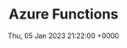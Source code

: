 ---
title: Azure Functions
description: Azure Functions is an event driven, compute-on-demand experience that extends the existing Azure application platform with capabilities to implement code triggered by events occurring in Azure or third party service as well as on-premises systems.
date: Thu, 05 Jan 2023 21:22:00 +0000
lastmod: Thu, 05 Jan 2023 21:22:00 +0000
SEO:
  title: List of articles tagged 'Azure Functions'
---